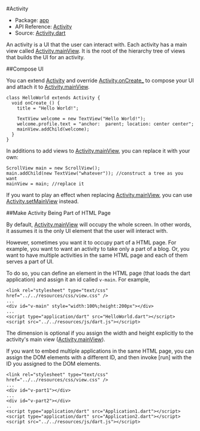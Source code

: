 #Activity

* Package: [app](api:)
* API Reference: [Activity](api:app)
* Source: [Activity.dart](source:client/app/src)

An activity is a UI that the user can interact with. Each activity has a main view called [Activity.mainView](api:app). It is the root of the hierarchy tree of views that builds the UI for an activity.

##Compose UI

You can extend [Activity](api:app) and override [Activity.onCreate_](api:app) to
compose your UI and attach it to [Activity.mainView](api:app).

    class HelloWorld extends Activity {
      void onCreate_() {
        title = "Hello World!";
    
        TextView welcome = new TextView("Hello World!");
        welcome.profile.text = "anchor:  parent; location: center center";
        mainView.addChild(welcome);
      }
    }

In additions to add views to [Activity.mainView](api:app), you can replace it with your own:

    ScrollView main = new ScrollView();
    main.addChild(new TextView("whatever")); //construct a tree as you want
    mainView = main; //replace it

If you want to play an effect when replacing [Activity.mainView](api:app), you can use [Activity.setMainView](api:app) instead.

##Make Activity Being Part of HTML Page

By default, [Activity.mainView](api:app) will occupy the whole screen. In other words, it assumes it is the only UI element that the user will interact with.

However, sometimes you want it to occupy part of a HTML page. For example, you want to want an activity to take only a part of a blog. Or, you want to have multiple activities in the same HTML page and each of them serves a part of UI.

To do so, you can define an element in the HTML page (that loads the dart
application) and assign it an id called `v-main`. For example,

    <link rel="stylesheet" type="text/css" href="../../resources/css/view.css" />
    ...
    <div id="v-main" style="width:100%;height:200px"></div>
    ...
    <script type="application/dart" src="HelloWorld.dart"></script>
    <script src="../../resources/js/dart.js"></script>

The dimension is optional if you assign the width and height explicitly to the activity's main view ([Activity.mainView](api:app)).

If you want to embed multiple applications in the same HTML page, you can assign
the DOM elements with a different ID, and then invoke [run] with the ID you assigned to the DOM elements.

    <link rel="stylesheet" type="text/css" href="../../resources/css/view.css" />
    ...
    <div id="v-part1"></div>
    ...
    <div id="v-part2"></div>
    ..
    <script type="application/dart" src="Application1.dart"></script>
    <script type="application/dart" src="Application2.dart"></script>
    <script src="../../resources/js/dart.js"></script>
